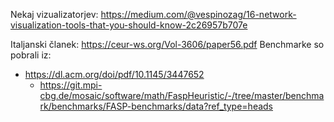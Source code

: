 Nekaj vizualizatorjev:
https://medium.com/@vespinozag/16-network-visualization-tools-that-you-should-know-2c26957b707e

Italjanski članek:
https://ceur-ws.org/Vol-3606/paper56.pdf Benchmarke so pobrali iz:
- https://dl.acm.org/doi/pdf/10.1145/3447652
    - https://git.mpi-cbg.de/mosaic/software/math/FaspHeuristic/-/tree/master/benchmark/benchmarks/FASP-benchmarks/data?ref_type=heads